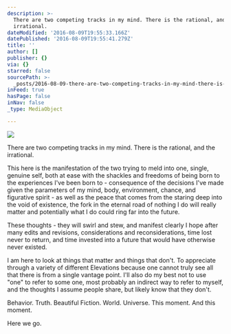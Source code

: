 ```yaml
---
description: >-
  There are two competing tracks in my mind. There is the rational, and the
  irrational.
dateModified: '2016-08-09T19:55:33.166Z'
datePublished: '2016-08-09T19:55:41.279Z'
title: ''
author: []
publisher: {}
via: {}
starred: false
sourcePath: >-
  _posts/2016-08-09-there-are-two-competing-tracks-in-my-mind-there-is-the-rati.md
inFeed: true
hasPage: false
inNav: false
_type: MediaObject

---
```

![](https://the-grid-user-content.s3-us-west-2.amazonaws.com/3e2668ea-f317-4710-a758-bd7534a85b6d.svg)

There are two competing tracks in my mind. There is the rational, and the irrational.

This here is the manifestation of the two trying to meld into one, single, genuine self, both at ease with the shackles and freedoms of being born to the experiences I've been born to - consequence of the decisions I've made given the parameters of my mind, body, environment, chance, and figurative spirit - as well as the peace that comes from the staring deep into the void of existence, the fork in the eternal road of nothing I do will really matter and potentially what I do could ring far into the future. 

These thoughts - they will swirl and stew, and manifest clearly I hope after many edits and revisions, considerations and reconsiderations, time lost never to return, and time invested into a future that would have otherwise never existed. 

I am here to look at things that matter and things that don't. To appreciate through a variety of different Elevations because one cannot truly see all that there is from a single vantage point. I'll also do my best not to use "one" to refer to some one, most probably an indirect way to refer to myself, and the thoughts I assume people share, but likely know that they don't. 

Behavior. Truth. Beautiful Fiction. World. Universe. This moment. And this moment. 

Here we go.